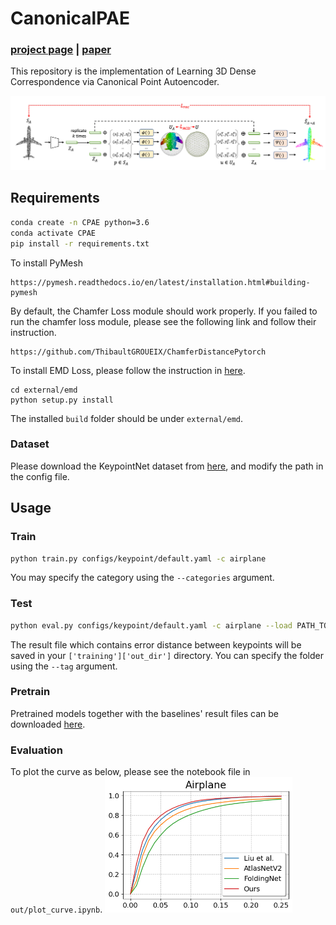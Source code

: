 # CanonicalPAE
### [project page](https://anjiecheng.github.io/cpae/) |   [paper](https://proceedings.neurips.cc/paper/2021/file/3413ce14d52b87557e87e2c1518c2cbe-Paper.pdf)

This repository is the implementation of Learning 3D Dense Correspondence via Canonical Point Autoencoder. 

<img src="./assets/overview.png" width="1000px"/>

## Requirements
```bash
conda create -n CPAE python=3.6
conda activate CPAE
pip install -r requirements.txt
```
To install PyMesh
```setup
https://pymesh.readthedocs.io/en/latest/installation.html#building-pymesh
```

By default, the Chamfer Loss module should work properly. If you failed to run the chamfer loss module, please see the following link and follow their instruction.
```setup
https://github.com/ThibaultGROUEIX/ChamferDistancePytorch
```

To install EMD Loss, please follow the instruction in [
here](https://github.com/AnjieCheng/CanonicalPAE/tree/main/external/emd). 
```setup
cd external/emd
python setup.py install
```
The installed `build` folder should be under `external/emd`.


### Dataset
Please download the KeypointNet dataset from [here](https://github.com/qq456cvb/KeypointNet), and modify the path in the config file.


## Usage
### Train
```bash
python train.py configs/keypoint/default.yaml -c airplane
```

You may specify the category using the `--categories` argument. 

### Test
```bash
python eval.py configs/keypoint/default.yaml -c airplane --load PATH_TO_WEIGHT
```
The result file which contains error distance between keypoints will be saved in your `['training']['out_dir']` directory. You can specify the folder using the `--tag` argument.

### Pretrain
Pretrained models together with the baselines' result files can be downloaded [here](https://drive.google.com/file/d/1m1NOxIzHA89lflA6d8CWzN8DlnRV_xVP/view?usp=sharing).

### Evaluation
To plot the curve as below, please see the notebook file in `out/plot_curve.ipynb`.
<img src="./assets/kp_plot_curve.png" width="300px"/>





